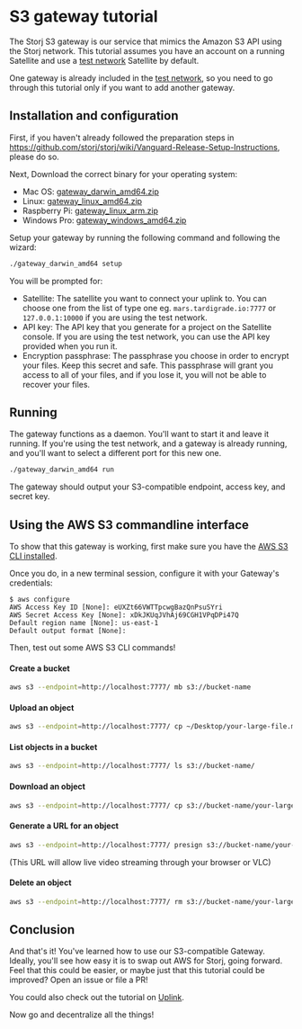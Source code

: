 # S3 gateway tutorial

The Storj S3 gateway is our service that mimics the Amazon S3 API using the
Storj network. This tutorial assumes you have an account on a running
Satellite and use a [test network](Test-network.md) Satellite by default.

One gateway is already included in the [test network](Test-network.md), so you need to go through this tutorial only if you want to add another gateway.

## Installation and configuration

First, if you haven't already followed the preparation steps in https://github.com/storj/storj/wiki/Vanguard-Release-Setup-Instructions, please do so.

Next, Download the correct binary for your operating system:

- Mac OS: [gateway_darwin_amd64.zip](https://storj-v3-alpha-builds.storage.googleapis.com/571877d-v0.14.3-go1.12.5/gateway_darwin_amd64.zip)
- Linux: [gateway_linux_amd64.zip](https://storj-v3-alpha-builds.storage.googleapis.com/571877d-v0.14.3-go1.12.5/gateway_linux_amd64.zip)
- Raspberry Pi: [gateway_linux_arm.zip](https://storj-v3-alpha-builds.storage.googleapis.com/571877d-v0.14.3-go1.12.5/gateway_linux_arm.zip)
- Windows Pro: [gateway_windows_amd64.zip](https://storj-v3-alpha-builds.storage.googleapis.com/571877d-v0.14.3-go1.12.5/gateway_windows_amd64.exe.zip)

Setup your gateway by running the following command and following the wizard:

```bash
./gateway_darwin_amd64 setup
```
You will be prompted for:

- Satellite: The satellite you want to connect your uplink to. You can choose one from the list of type one eg. `mars.tardigrade.io:7777` or `127.0.0.1:10000` if you are using the test network.
- API key: The API key that you generate for a project on the Satellite console. If you are using the test network, you can use the API key provided when you run it.
- Encryption passphrase: The passphrase you choose in order to encrypt your files. Keep this secret and safe. This passphrase will grant you access to all of your files, and if you lose it, you will not be able to recover your files. 

## Running

The gateway functions as a daemon. You'll want to start it and leave it running. If you're using the test network, and a gateway is already running, and you'll want to select a different port for this new one.

```bash
./gateway_darwin_amd64 run
```

The gateway should output your S3-compatible endpoint, access key, and secret
key.

## Using the AWS S3 commandline interface

To show that this gateway is working, first make sure you have the [AWS S3 CLI
installed](https://docs.aws.amazon.com/cli/latest/userguide/installing.html).

Once you do, in a new terminal session, configure it with your Gateway's
credentials:

```
$ aws configure
AWS Access Key ID [None]: eUXZt66VWTTpcwgBazQnPsuSYri
AWS Secret Access Key [None]: xDkJKUqJVhAj69CGH1VPqDPi47Q
Default region name [None]: us-east-1
Default output format [None]:
```

Then, test out some AWS S3 CLI commands!

#### Create a bucket

```bash
aws s3 --endpoint=http://localhost:7777/ mb s3://bucket-name
```

#### Upload an object

```bash
aws s3 --endpoint=http://localhost:7777/ cp ~/Desktop/your-large-file.mp4 s3://bucket-name
```

#### List objects in a bucket

```bash
aws s3 --endpoint=http://localhost:7777/ ls s3://bucket-name/
```

#### Download an object

```bash
aws s3 --endpoint=http://localhost:7777/ cp s3://bucket-name/your-large-file.mp4 ~/Desktop/your-large-file.mp4
```

#### Generate a URL for an object

```bash
aws s3 --endpoint=http://localhost:7777/ presign s3://bucket-name/your-large-file.mp4
```

(This URL will allow live video streaming through your browser or VLC)

#### Delete an object

```bash
aws s3 --endpoint=http://localhost:7777/ rm s3://bucket-name/your-large-file.mp4
```

## Conclusion

And that's it! You've learned how to use our S3-compatible Gateway. Ideally,
you'll see how easy it is to swap out AWS for Storj, going forward. Feel that
this could be easier, or maybe just that this tutorial could be improved?
Open an issue or file a PR!

You could also check out the tutorial on [Uplink](Uplink-CLI.md).

Now go and decentralize all the things!
